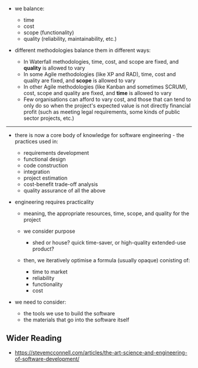- we balance:
  - time
  - cost
  - scope (functionality)
  - quality (reliability, maintainability, etc.)

- different methodologies balance them in different ways:
  - In Waterfall methodologies, time, cost, and scope are fixed, and **quality** is allowed to vary
  - In some Agile methodologies (like XP and RAD), time, cost and quality are fixed, and **scope** is allowed to vary
  - In other Agile methodologies (like Kanban and sometimes SCRUM), cost, scope and quality are fixed, and **time** is allowed to vary
  - Few organisations can afford to vary cost, and those that can tend to only do so when the project's expected value is not directly financial profit (such as meeting legal requirements, some kinds of public sector projects, etc.)

---

- there is now a core body of knowledge for software engineering - the practices used in:
  - requirements development
  - functional design
  - code construction
  - integration
  - project estimation
  - cost-benefit trade-off analysis
  - quality assurance of all the above

- engineering requires practicality
  - meaning, the appropriate resources, time, scope, and quality for the project

  - we consider purpose
    - shed or house? quick time-saver, or high-quality extended-use product?

  - then, we iteratively optimise a formula (usually opaque) conisting of:
    - time to market
    - reliability
    - functionality
    - cost

- we need to consider:
  - the tools we use to build the software
  - the materials that go into the software itself

## Wider Reading

- https://stevemcconnell.com/articles/the-art-science-and-engineering-of-software-development/
